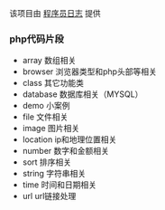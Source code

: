 该项目由 [程序员日志](http://gwing.cn) 提供

### php代码片段

* array		数组相关
* browser	浏览器类型和php头部等相关
* class 	其它功能类
* database 	数据库相关（MYSQL）
* demo 		小案例
* file		文件相关
* image		图片相关
* location  ip和地理位置相关
* number 	数字和金额相关
* sort 		排序相关
* string	字符串相关
* time 		时间和日期相关
* url		url链接处理
